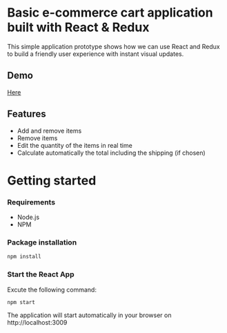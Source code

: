 # Basic e-commerce cart application built with React & Redux

This simple application prototype shows how we can use React and Redux to build a friendly user experience with instant visual updates.

## Demo
[Here](http://divi2904.github.io/Shopping-Cart)

## Features
* Add and remove items 
* Remove items
* Edit the quantity of the items in real time
* Calculate automatically the total including the shipping (if chosen)

# Getting started
### Requirements

* Node.js
* NPM

### Package installation
```bash
npm install
```
 ### Start the React App
 Excute the following command: 
```bash
npm start
```
The application will start automatically in your browser on http://localhost:3009

